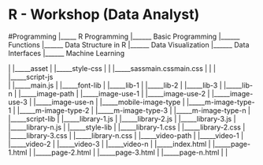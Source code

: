 # R - Workshop (Data Analyst)

#Programming
       |_____ R Programming
                          |______ Basic Programming 
                          |______ Functions
                          |______ Data Structure in R
                          |______ Data Visualization
                          |______ Data Interfaces
                          |______ Machine Learning
  

|
|_____asset
|         |_____style-css
|         |             |_____sassmain.cssmain.css
|         |
|         |_____script-js          
|                       |_____main.js
|
|_____font-lib
|            |_____lib-1
|            |_____lib-2
|            |_____lib-3
|            |_____lib-n
|
|_____image-path
|              |_____image-use-1
|              |_____image-use-2
|              |_____image-use-3
|              |_____image-use-n
|
|_____mobile-image-type
|                     |_____m-image-type-1
|                     |_____m-image-type-2
|                     |_____m-image-type-3
|                     |_____m-image-type-n
|
|_____script-lib
|              |_____library-1.js
|              |_____library-2.js
|              |_____library-3.js
|              |_____library-n.js
|
|_____style-lib
|             |_____library-1.css
|             |_____library-2.css
|             |_____library-3.css
|             |_____library-n.css
|
|_____video-path
|              |_____video-1
|              |_____video-2 
|              |_____video-3
|              |_____video-n
|
|_____index.html
|
|_____page-1.html
|
|_____page-2.html
|
|_____page-3.html
|
|_____page-n.html
|
|
   
 
